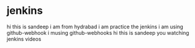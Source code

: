 # jenkins
hi this is sandeep i am from hydrabad
i am practice the jenkins 
i am using github-webhook
i musing github-webhooks
hi this is sandeep you watching jenkins videos
